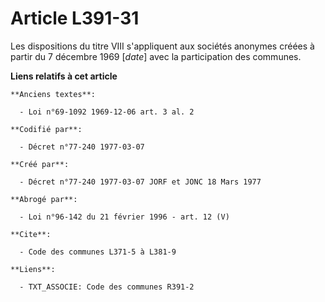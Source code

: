 # Article L391-31

Les dispositions du titre VIII s'appliquent aux sociétés anonymes créées à partir du 7 décembre 1969 [*date*] avec la
participation des communes.

**Liens relatifs à cet article**

	**Anciens textes**:

	  - Loi n°69-1092 1969-12-06 art. 3 al. 2

	**Codifié par**:

	  - Décret n°77-240 1977-03-07

	**Créé par**:

	  - Décret n°77-240 1977-03-07 JORF et JONC 18 Mars 1977

	**Abrogé par**:

	  - Loi n°96-142 du 21 février 1996 - art. 12 (V)

	**Cite**:

	  - Code des communes L371-5 à L381-9

	**Liens**:

	  - TXT_ASSOCIE: Code des communes R391-2
